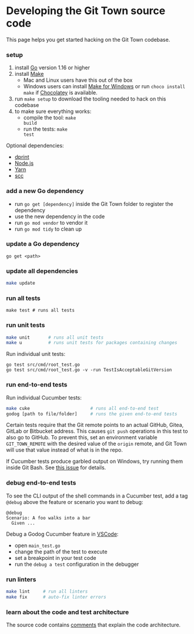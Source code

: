# Developing the Git Town source code

This page helps you get started hacking on the Git Town codebase.

### setup

1. install [Go](https://golang.org) version 1.16 or higher
2. install [Make](https://www.gnu.org/software/make)
   - Mac and Linux users have this out of the box
   - Windows users can install
     [Make for Windows](https://gnuwin32.sourceforge.net/packages/make.htm) or
     run `choco install make` if [Chocolatey](https://chocolatey.org) is
     available.
3. run <code textrun="verify-make-command">make setup</code> to download the
   tooling needed to hack on this codebase
4. to make sure everything works:
   - compile the tool: <code textrun="verify-make-command">make build</code>
   - run the tests: <code textrun="verify-make-command">make test</code>

Optional dependencies:

- [dprint](https://dprint.dev)
- [Node.js](https://nodejs.org)
- [Yarn](https://yarnpkg.com/)
- [scc](https://github.com/boyter/scc)

### add a new Go dependency

- run `go get [dependency]` inside the Git Town folder to register the
  dependency
- use the new dependency in the code
- run `go mod vendor` to vendor it
- run `go mod tidy` to clean up

### update a Go dependency

```
go get <path>
```

### update all dependencies

```bash
make update
```

### run all tests

```
make test # runs all tests
```

### run unit tests

```bash
make unit       # runs all unit tests
make u          # runs unit tests for packages containing changes
```

Run individual unit tests:

```
go test src/cmd/root_test.go
go test src/cmd/root_test.go -v -run TestIsAcceptableGitVersion
```

### run end-to-end tests

Run individual Cucumber tests:

```bash
make cuke                       # runs all end-to-end test
godog [path to file/folder]     # runs the given end-to-end tests
```

Certain tests require that the Git remote points to an actual GitHub, Gitea,
GitLab or Bitbucket address. This causes `git push` operations in this test to
also go to GitHub. To prevent this, set an environment variable
`GIT_TOWN_REMOTE` with the desired value of the `origin` remote, and Git Town
will use that value instead of what is in the repo.

If Cucumber tests produce garbled output on Windows, try running them inside Git
Bash. See [this issue](https://github.com/cucumber/godog/issues/129) for
details.

### debug end-to-end tests

To see the CLI output of the shell commands in a Cucumber test, add a tag
`@debug` above the feature or scenario you want to debug:

```cucumber
@debug
Scenario: A foo walks into a bar
  Given ...
```

Debug a Godog Cucumber feature in [VSCode](https://code.visualstudio.com):

- open `main_test.go`
- change the path of the test to execute
- set a breakpoint in your test code
- run the `debug a test` configuration in the debugger

### run linters

```bash
make lint     # run all linters
make fix      # auto-fix linter errors
```

### learn about the code and test architecture

The source code contains
[comments](https://pkg.go.dev/github.com/git-town/git-town) that explain the
code architecture.
